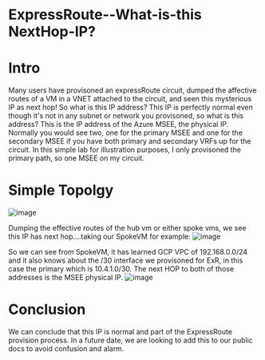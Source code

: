 # ExpressRoute--What-is-this NextHop-IP?

# Intro
Many users have provisoned an expressRoute circuit, dumped the affective routes of a VM in a VNET attached to the circuit, and seen this mysterious IP as next hop! So what is this IP address? This IP is perfectly normal even though it's not in any subnet or network you provisoned, so what is this address? This is the IP address of the Azure MSEE, the physical IP. Normally you would see two, one for the primary MSEE and one for the secondary MSEE if you have both primary and secondary VRFs up for the circuit. In this simple lab for illustration purposes, I only provisoned the primary path, so one MSEE on my circuit.

# Simple Topolgy
![image](https://user-images.githubusercontent.com/55964102/219828123-95a06026-9ce7-4f31-abe9-0bda0a52024c.png)

Dumping the effective routes of the hub vm or either spoke vms, we see this IP has next hop....taking our SpokeVM for example:
![image](https://user-images.githubusercontent.com/55964102/219828225-9121f5c8-3639-4c7d-bfcc-323a8c08a4a9.png)

So we can see from SpokeVM, it has learned GCP VPC of 192.168.0.0/24 and it also knows about the /30 interface we provisoned for ExR, in this case the primary which is 10.4.1.0/30. The next HOP to both of those addresses is the MSEE physical IP.
![image](https://user-images.githubusercontent.com/55964102/219828289-2c522540-25d8-48dc-97b9-274ebe051c53.png)

# Conclusion
We can conclude that this IP is normal and part of the ExpressRoute provision process. In a future date, we are looking to add this to our public docs to avoid confusion and alarm. 

